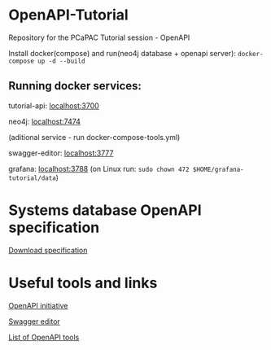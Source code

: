 # OpenAPI-Tutorial

Repository for the PCaPAC Tutorial session - OpenAPI

Install docker(compose) and run(neo4j database + openapi server):
`docker-compose up -d --build`

## Running docker services:

tutorial-api: [localhost:3700](http://localhost:3700)

neo4j: [localhost:7474](http://localhost:7474)

(aditional service - run docker-compose-tools.yml)

swagger-editor: [localhost:3777](http://localhost:3777)

grafana: [localhost:3788](http://localhost:3788) (on Linux run: `sudo chown 472 $HOME/grafana-tutorial/data`)

# Systems database OpenAPI specification

[Download specification](https://raw.githubusercontent.com/JiriSvachaEliBeams/OpenAPI-Tutorial/main/code/systems-api/swagger/systemsapi.yaml)

# Useful tools and links

[OpenAPI initiative](https://oai.github.io/)

[Swagger editor](https://editor.swagger.io/)

[List of OpenAPI tools](https://openapi.tools/)
